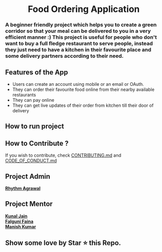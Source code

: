 <h1 align = "center" > Food Ordering Application </h1>

</p>

### A beginner friendly project which helps you to create a green corridor so that your meal can be delivered to you in a very efficient manner :) This project is useful for people who don't want to buy a full fledge restaurant to serve people, instead they just need to have a kitchen in their favourite place and some delivery partners according to their need.  



## Features of the App
* Users can create an account using mobile or an email or OAuth.
* They can order their favourite food online from their nearby available restaurants
* They can pay online
* They can get live updates of their order from kitchen till their door of delivery


## How to run project



## How to Contribute ? 
If you wish to contribute, check [CONTRIBUTING.md](https://github.com/rhythm98/Food-Ordering-Application/blob/main/Contributing.md) and [CODE_OF_CONDUCT.md](https://github.com/rhythm98/Food-Ordering-Application/blob/main/CODE_OF_CONDUCT.md) 

## Project Admin
**[Rhythm Agrawal](https://github.com/rhythm98)** 

##  Project Mentor  

**[Kunal Jain](https://github.com/kunaljain0212)**  
**[Falguni Faina](https://github.com/falguniraina)**  
**[Manish Kumar](https://github.com/kumarmanishbit)**  


## Show some love by Star ⭐ this Repo.

